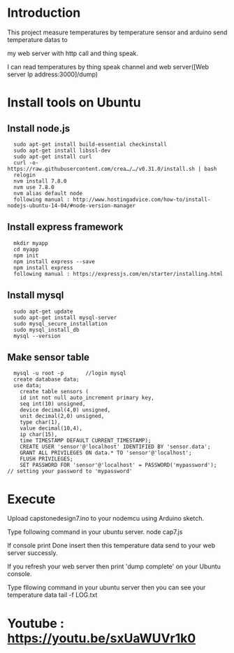 
# Introduction

This project measure temperatures by temperature sensor and arduino send temperature datas to 

my web server with http call and thing speak. 

I can read temperatures by thing speak channel and web server([Web server Ip address:3000]/dump)

# Install tools on Ubuntu
  ## Install node.js
      sudo apt-get install build-essential checkinstall  
      sudo apt-get install libssl-dev
      sudo apt-get install curl
      curl -o- https://raw.githubusercontent.com/crea…/…/v0.31.0/install.sh | bash
      relogin
      nvm install 7.8.0
      nvm use 7.8.0
      nvm alias default node  
      following manual : http://www.hostingadvice.com/how-to/install-nodejs-ubuntu-14-04/#node-version-manager
  ## Install express framework
      mkdir myapp
      cd myapp
      npm init
      npm install express --save
      npm install express     
      following manual : https://expressjs.com/en/starter/installing.html
  ## Install mysql
      sudo apt-get update
      sudo apt-get install mysql-server
      sudo mysql_secure_installation
      sudo mysql_install_db
      mysql --version
  ## Make sensor table
      mysql -u root -p       //login mysql
      create database data;
      use data;
        create table sensors (
        id int not null auto_increment primary key,
        seq int(10) unsigned,
        device decimal(4,0) unsigned,
        unit decimal(2,0) unsigned,
        type char(1),
        value decimal(10,4),
        ip char(15),
        time TIMESTAMP DEFAULT CURRENT_TIMESTAMP);
        CREATE USER 'sensor'@'localhost' IDENTIFIED BY 'sensor.data';
        GRANT ALL PRIVILEGES ON data.* TO 'sensor'@'localhost';
        FLUSH PRIVILEGES;
        SET PASSWORD FOR 'sensor'@'localhost' = PASSWORD('mypassword');     // setting your password to 'mypassword'

# Execute

Upload capstonedesign7.ino to your nodemcu using Arduino sketch.

Type following command in your ubuntu server.
  node cap7.js 

If console print Done insert then this temperature data send to your web server successly.

If you refresh your web server then print 'dump complete' on your Ubuntu console.

Type fllowing command in your ubuntu server then you can see your temperature data
  tail -f   LOG.txt   


# Youtube : https://youtu.be/sxUaWUVr1k0
